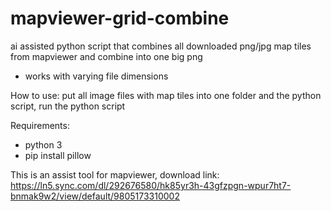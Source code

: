 # mapviewer-grid-combine
ai assisted python script that combines all downloaded png/jpg map tiles from mapviewer and combine into one big png

- works with varying file dimensions

How to use:
 put all image files with map tiles into one folder and the python script, run the python script

Requirements:
- python 3
- pip install pillow

This is an assist tool for mapviewer, download link: https://ln5.sync.com/dl/292676580/hk85yr3h-43gfzpgn-wpur7ht7-bnmak9w2/view/default/9805173310002
